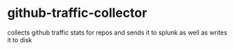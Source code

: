 # github-traffic-collector
collects github traffic stats for repos and sends it to splunk as well as writes it to disk
